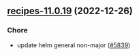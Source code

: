 

## [recipes-11.0.19](https://github.com/truecharts/charts/compare/recipes-11.0.18...recipes-11.0.19) (2022-12-26)

### Chore

- update helm general non-major ([#5839](https://github.com/truecharts/charts/issues/5839))
  
  